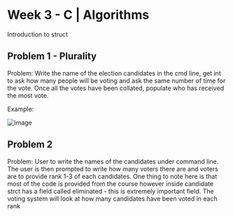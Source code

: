 # Week 3 - C | Algorithms
Introduction to struct

## Problem 1 - Plurality
Problem: Write the name of the election candidates in the cmd line, get int to ask how many people will be voting and ask the same number of time for the vote. Once all the votes have been collated, populate who has received the most vote. 

Example:

![image](https://user-images.githubusercontent.com/87976355/149846991-2b0c59b6-2cfb-4728-b9cf-ba71a8e88eb9.png)

## Problem 2
Problem: User to write the names of the candidates under command line. The user is then prompted to write how many voters there are and voters are to provide rank 1-3 of each candidates. One thing to note here is that most of the code is provided from the course however inside candidate strct has a field called eliminated - this is extremely important field. The voting system will look at how many candidates have been voted in each rank
